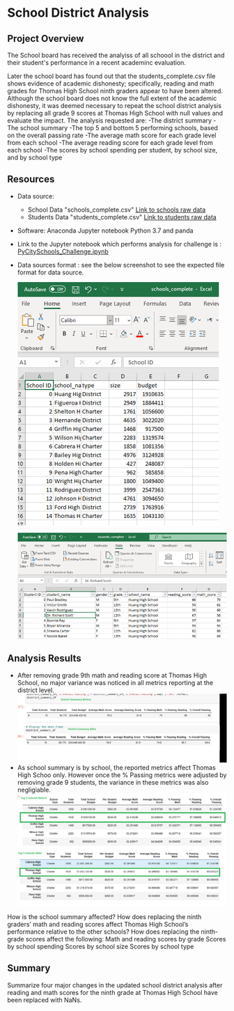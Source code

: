 # School District Analysis

## Project Overview
The School board has received the analyiss of all schoool in the district and their student's performance in a recent academinc evaluation.

Later the school board has found out that the students_complete.csv file shows evidence of academic dishonesty; specifically, reading and math grades for Thomas High School ninth graders appear to have been altered. Although the school board does not know the full extent of the academic dishonesty, it was deemed necessary to repeat the school district analysis by replacing all grade 9 scores at Thomas High School with null values and evaluate the impact.
The analysis requested are:
-The district summary
-The school summary
-The top 5 and bottom 5 performing schools, based on the overall passing rate
-The average math score for each grade level from each school
-The average reading score for each grade level from each school
-The scores by school spending per student, by school size, and by school type

## Resources
- Data source: 
    - School Data "schools_complete.csv" [Link to schools raw data](Resources/schools_complete.csv)
    - Students Data "students_complete.csv" [Link to students raw data](Resources/students_complete.csv)
    
- Software: Anaconda Jupyter notebook Python 3.7 and panda
- Link to the Jupyter notebook which performs analysis for challenge is : [PyCitySchools_Challenge.ipynb](PyCitySchools_Challenge.ipynb)
- Data sources format : see the below screenshot to see the expected file format for data source.

  ![datasource file format](Resources/School_format.png)
  
  ![datasource file format](Resources/Student_format.png)


## Analysis Results
- After removing grade 9th math and reading score at Thomas High School, no major variance was noticed in all metrics reporting at the district level.
     ![District analysis before vs after](Resources/District_Summary_Before_Vs_After.png)
- As school summary is by school, the reported metrics affect Thomas High Schoo only. However once the % Passing metrics were adjusted by removing grade 9 students, the variance in these metrics was also negligiable.
    ![Thomas High School reporting before vs after](Resources/Compare_Thomas_High_school_before_vs_after.png)
 
How is the school summary affected?
How does replacing the ninth graders’ math and reading scores affect Thomas High School’s performance relative to the other schools?
How does replacing the ninth-grade scores affect the following:
Math and reading scores by grade
Scores by school spending
Scores by school size
Scores by school type
## Summary

Summarize four major changes in the updated school district analysis after reading and math scores for the ninth grade at Thomas High School have been replaced with NaNs.
